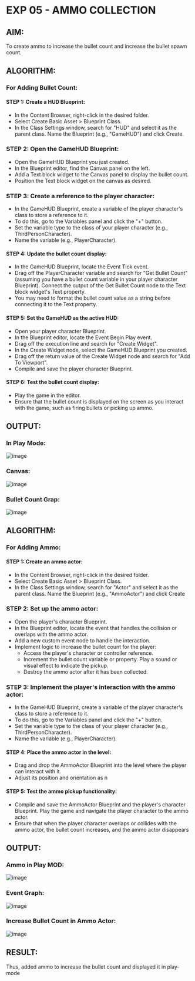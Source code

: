 # EXP 05 - AMMO COLLECTION

## AIM:

To create ammo to increase the bullet count and increase the bullet spawn count.

## ALGORITHM:

### For Adding Bullet Count:

#### STEP 1: Create a HUD Blueprint:

* In the Content Browser, right-click in the desired folder.
*  Select Create Basic Asset > Blueprint Class.
*  In the Class Settings window, search for "HUD" and select it as the parent
class. Name the Blueprint (e.g., "GameHUD") and click Create.

### STEP 2: Open the GameHUD Blueprint:

* Open the GameHUD Blueprint you just created.
* In the Blueprint editor, find the Canvas panel on the left.
* Add a Text block widget to the Canvas panel to display the bullet count.
* Position the Text block widget on the canvas as desired.

### STEP 3: Create a reference to the player character:

* In the GameHUD Blueprint, create a variable of the player character's
class to store a reference to it.
* To do this, go to the Variables panel and click the "+" button.
* Set the variable type to the class of your player character (e.g.,
ThirdPersonCharacter).
* Name the variable (e.g., PlayerCharacter).

#### STEP 4: Update the bullet count display:

* In the GameHUD Blueprint, locate the Event Tick event.
* Drag off the PlayerCharacter variable and search for "Get Bullet Count"
(assuming you have a bullet count variable in your player character
Blueprint). Connect the output of the Get Bullet Count node to the Text
block widget's Text property.
* You may need to format the bullet count value as a string before
connecting it to the Text property.

#### STEP 5: Set the GameHUD as the active HUD:

* Open your player character Blueprint.
* In the Blueprint editor, locate the Event Begin Play event.
* Drag off the execution line and search for "Create Widget".
* In the Create Widget node, select the GameHUD Blueprint you created.
*  Drag off the return value of the Create Widget node and search for "Add
To Viewport".
* Compile and save the player character Blueprint.

#### STEP 6: Test the bullet count display:

* Play the game in the editor.
* Ensure that the bullet count is displayed on the screen as you interact with
the game, such as firing bullets or picking up ammo.

## OUTPUT:

### In Play Mode:
![image](https://github.com/Aashima02/Ammo-Collection/assets/93427086/d9590640-c96d-4af1-bd34-5c13502d7a8d)


### Canvas:
![image](https://github.com/Aashima02/Ammo-Collection/assets/93427086/412ffcd2-2333-4542-8dce-1d2d45a5ff89)

### Bullet Count Grap:
![image](https://github.com/Aashima02/Ammo-Collection/assets/93427086/3440124b-e42f-4ed1-95fa-9d83da5a524a)

## ALGORITHM:

### For Adding Ammo:

#### STEP 1: Create an ammo actor:

*  In the Content Browser, right-click in the desired folder.
*  Select Create Basic Asset > Blueprint Class.
*  In the Class Settings window, search for "Actor" and select it as the parent
class. Name the Blueprint (e.g., "AmmoActor") and click Create

### STEP 2: Set up the ammo actor:

* Open the player's character Blueprint.
* In the Blueprint editor, locate the event that handles the collision or
overlaps with the ammo actor.
* Add a new custom event node to handle the interaction.
* Implement logic to increase the bullet count for the player:
    - Access the player's character or controller reference.
    - Increment the bullet count variable or property. Play a sound or
visual effect to indicate the pickup.
    - Destroy the ammo actor after it has been collected.


### STEP 3: Implement the player's interaction with the ammo actor:

* In the GameHUD Blueprint, create a variable of the player character's
class to store a reference to it.
* To do this, go to the Variables panel and click the "+" button.
* Set the variable type to the class of your player character (e.g.,
ThirdPersonCharacter).
* Name the variable (e.g., PlayerCharacter).

#### STEP 4: Place the ammo actor in the level:

* Drag and drop the AmmoActor Blueprint into the level where the player can
interact with it.
* Adjust its position and orientation as n

#### STEP 5: Test the ammo pickup functionality:

* Compile and save the AmmoActor Blueprint and the player's character
Blueprint. Play the game and navigate the player character to the ammo
actor.
* Ensure that when the player character overlaps or collides with the ammo
actor, the bullet count increases, and the ammo actor disappears


## OUTPUT:

### Ammo in Play MOD:
![image](https://github.com/Aashima02/Ammo-Collection/assets/93427086/d9590640-c96d-4af1-bd34-5c13502d7a8d)

### Event Graph:
![image](https://github.com/Aashima02/Ammo-Collection/assets/93427086/234e5124-6d98-4769-9d52-01545828548d)

### Increase Bullet Count in Ammo Actor:
![image](https://github.com/Aashima02/Ammo-Collection/assets/93427086/944e89e8-f294-457f-88e4-5e7c93ba5893)



## RESULT:

Thus, added ammo to increase the bullet count and displayed it in
play-mode


